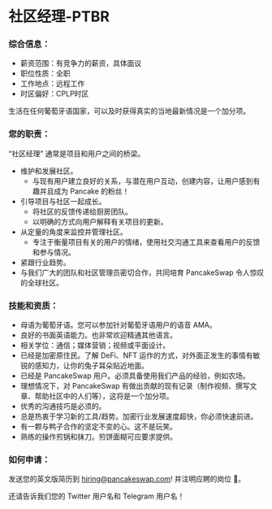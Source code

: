 # 社区经理-PTBR

### 综合信息：

* 薪资范围：有竞争力的薪资，具体面议
* 职位性质：全职
* 工作地点：远程工作
* 时区偏好：CPLP时区&#x20;

生活在任何葡萄牙语国家，可以及时获得真实的当地最新情况是一个加分项。

### 您的职责：

“社区经理” 通常是项目和用户之间的桥梁。&#x20;

* 维护和发展社区。&#x20;
  * 与现有用户建立良好的关系，与潜在用户互动，创建内容，让用户感到有趣并且成为 Pancake 的粉丝！&#x20;
* 引导项目与社区一起成长。&#x20;
  * 将社区的反馈传递给厨房团队。
  * 以明确的方式向用户解释有关项目的更新。&#x20;
* 从定量的角度来监控并管理社区。&#x20;
  * 专注于衡量项目有关的用户的情绪，使用社交沟通工具来查看用户的反馈和参与情况。&#x20;
* 紧跟行业趋势。&#x20;
* 与我们广大的团队和社区管理员密切合作，共同培育 PancakeSwap 令人惊叹的全球社区。

### 技能和资质：

* 母语为葡萄牙语。您可以参加针对葡萄牙语用户的语音 AMA。&#x20;
* 良好的书面英语能力。也非常欢迎精通其他语言。&#x20;
* 相关学位：通信；媒体营销；视频或平面设计。
* 已经是加密原住民。了解 DeFi、NFT 运作的方式，对外面正发生的事情有敏锐的感知力，让你的兔子耳朵贴近地面。&#x20;
* 已经是 PancakeSwap 用户。必须具备使用我们产品的经验，例如农场。&#x20;
* 理想情况下，对 PancakeSwap 有做出贡献的现有记录（制作视频、撰写文章、帮助社区中的人们等），这将是一个加分项。&#x20;
* 优秀的沟通技巧是必须的。&#x20;
* 总是热衷于学习新的工具/趋势。加密行业发展速度超快，你必须快速前进。&#x20;
* 有一颗与鸭子合作的坚定不变的心。这不是玩笑。&#x20;
* 熟练的操作煎锅和抹刀。煎饼面糊可应要求提供。

### 如何申请：

&#x20;发送您的英文版简历到 hiring@pancakeswap.com! 并注明应聘的岗位 🦆。

&#x20;还请告诉我们您的 Twitter 用户名和 Telegram 用户名！
